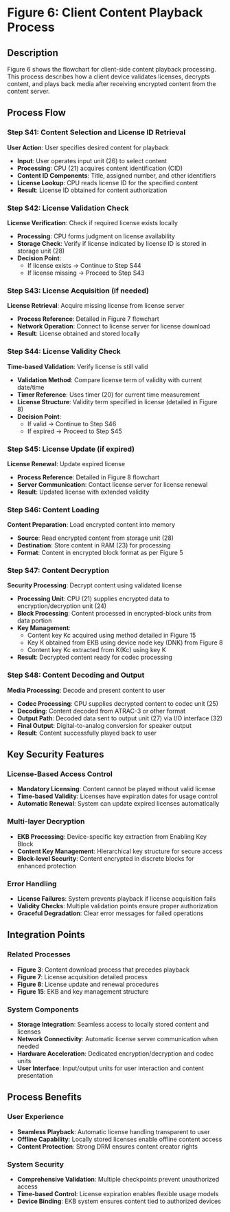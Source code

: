 # Figure 6: Client Content Playback Process

## Description
Figure 6 shows the flowchart for client-side content playback processing. This process describes how a client device validates licenses, decrypts content, and plays back media after receiving encrypted content from the content server.

## Process Flow

### Step S41: Content Selection and License ID Retrieval
**User Action**: User specifies desired content for playback
- **Input**: User operates input unit (26) to select content
- **Processing**: CPU (21) acquires content identification (CID)
- **Content ID Components**: Title, assigned number, and other identifiers
- **License Lookup**: CPU reads license ID for the specified content
- **Result**: License ID obtained for content authorization

### Step S42: License Validation Check
**License Verification**: Check if required license exists locally
- **Processing**: CPU forms judgment on license availability
- **Storage Check**: Verify if license indicated by license ID is stored in storage unit (28)
- **Decision Point**:
  - If license exists → Continue to Step S44
  - If license missing → Proceed to Step S43

### Step S43: License Acquisition (if needed)
**License Retrieval**: Acquire missing license from license server
- **Process Reference**: Detailed in Figure 7 flowchart
- **Network Operation**: Connect to license server for license download
- **Result**: License obtained and stored locally

### Step S44: License Validity Check
**Time-based Validation**: Verify license is still valid
- **Validation Method**: Compare license term of validity with current date/time
- **Timer Reference**: Uses timer (20) for current time measurement
- **License Structure**: Validity term specified in license (detailed in Figure 8)
- **Decision Point**:
  - If valid → Continue to Step S46
  - If expired → Proceed to Step S45

### Step S45: License Update (if expired)
**License Renewal**: Update expired license
- **Process Reference**: Detailed in Figure 8 flowchart
- **Server Communication**: Contact license server for license renewal
- **Result**: Updated license with extended validity

### Step S46: Content Loading
**Content Preparation**: Load encrypted content into memory
- **Source**: Read encrypted content from storage unit (28)
- **Destination**: Store content in RAM (23) for processing
- **Format**: Content in encrypted block format as per Figure 5

### Step S47: Content Decryption
**Security Processing**: Decrypt content using validated license
- **Processing Unit**: CPU (21) supplies encrypted data to encryption/decryption unit (24)
- **Block Processing**: Content processed in encrypted-block units from data portion
- **Key Management**:
  - Content key Kc acquired using method detailed in Figure 15
  - Key K obtained from EKB using device node key (DNK) from Figure 8
  - Content key Kc extracted from K(Kc) using key K
- **Result**: Decrypted content ready for codec processing

### Step S48: Content Decoding and Output
**Media Processing**: Decode and present content to user
- **Codec Processing**: CPU supplies decrypted content to codec unit (25)
- **Decoding**: Content decoded from ATRAC-3 or other format
- **Output Path**: Decoded data sent to output unit (27) via I/O interface (32)
- **Final Output**: Digital-to-analog conversion for speaker output
- **Result**: Content successfully played back to user

## Key Security Features

### License-Based Access Control
- **Mandatory Licensing**: Content cannot be played without valid license
- **Time-based Validity**: Licenses have expiration dates for usage control
- **Automatic Renewal**: System can update expired licenses automatically

### Multi-layer Decryption
- **EKB Processing**: Device-specific key extraction from Enabling Key Block
- **Content Key Management**: Hierarchical key structure for secure access
- **Block-level Security**: Content encrypted in discrete blocks for enhanced protection

### Error Handling
- **License Failures**: System prevents playback if license acquisition fails
- **Validity Checks**: Multiple validation points ensure proper authorization
- **Graceful Degradation**: Clear error messages for failed operations

## Integration Points

### Related Processes
- **Figure 3**: Content download process that precedes playback
- **Figure 7**: License acquisition detailed process
- **Figure 8**: License update and renewal procedures
- **Figure 15**: EKB and key management structure

### System Components
- **Storage Integration**: Seamless access to locally stored content and licenses
- **Network Connectivity**: Automatic license server communication when needed
- **Hardware Acceleration**: Dedicated encryption/decryption and codec units
- **User Interface**: Input/output units for user interaction and content presentation

## Process Benefits

### User Experience
- **Seamless Playback**: Automatic license handling transparent to user
- **Offline Capability**: Locally stored licenses enable offline content access
- **Content Protection**: Strong DRM ensures content creator rights

### System Security
- **Comprehensive Validation**: Multiple checkpoints prevent unauthorized access
- **Time-based Control**: License expiration enables flexible usage models
- **Device Binding**: EKB system ensures content tied to authorized devices
